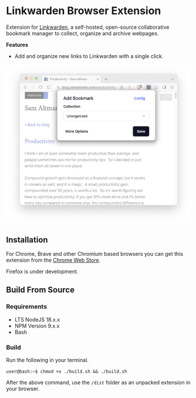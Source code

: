 # Linkwarden Browser Extension

Extension for [Linkwarden](https://github.com/linkwarden/linkwarden), a self-hosted, open-source collaborative bookmark
manager to
collect, organize and archive webpages.

**Features**

- Add and organize new links to Linkwarden with a single click.

![Image](/assets/linkwarden-extension.png)

## Installation

For Chrome, Brave and other Chromium based browsers you can get this extension from the [Chrome Web Store](https://chrome.google.com/webstore/detail/linkwarden/pnidmkljnhbjfffciajlcpeldoljnidn).

Firefox is under development.

## Build From Source

### Requirements

- LTS NodeJS 18.x.x
- NPM Version 9.x.x
- Bash

### Build

Run the following in your terminal.

```console
user@bash:~$ chmod +x ./build.sh && ./build.sh
```

After the above command, use the `/dist` folder as an unpacked extension in your browser.